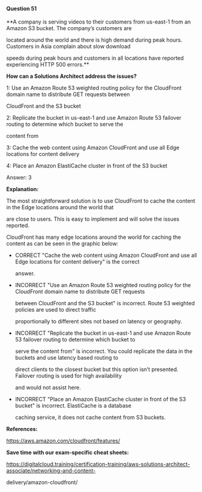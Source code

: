 #### Question  51


**A company is serving videos to their customers from us-east-1 from an Amazon S3 bucket. The company’s customers are

located around the world and there is high demand during peak hours. Customers in Asia complain about slow download

speeds during peak hours and customers in all locations have reported experiencing HTTP 500 errors.**


**How can a Solutions Architect address the issues?**


1: Use an Amazon Route 53 weighted routing policy for the CloudFront domain name to distribute GET requests between

CloudFront and the S3 bucket


2: Replicate the bucket in us-east-1 and use Amazon Route 53 failover routing to determine which bucket to serve the

content from


3: Cache the web content using Amazon CloudFront and use all Edge locations for content delivery


4: Place an Amazon ElastiCache cluster in front of the S3 bucket


Answer: 3


**Explanation:**


The most straightforward solution is to use CloudFront to cache the content in the Edge locations around the world that

are close to users. This is easy to implement and will solve the issues reported.


CloudFront has many edge locations around the world for caching the content as can be seen in the graphic below:


- CORRECT "Cache the web content using Amazon CloudFront and use all Edge locations for content delivery" is the correct

  answer.


- INCORRECT "Use an Amazon Route 53 weighted routing policy for the CloudFront domain name to distribute GET requests

  between CloudFront and the S3 bucket" is incorrect. Route 53 weighted policies are used to direct traffic

  proportionally to different sites not based on latency or geography.


- INCORRECT "Replicate the bucket in us-east-1 and use Amazon Route 53 failover routing to determine which bucket to

  serve the content from" is incorrect. You could replicate the data in the buckets and use latency based routing to

  direct clients to the closest bucket but this option isn’t presented. Failover routing is used for high availability

  and would not assist here.


- INCORRECT "Place an Amazon ElastiCache cluster in front of the S3 bucket" is incorrect. ElastiCache is a database

  caching service, it does not cache content from S3 buckets.


**References:**


https://aws.amazon.com/cloudfront/features/


**Save time with our exam-specific cheat sheets:**


https://digitalcloud.training/certification-training/aws-solutions-architect-associate/networking-and-content-

delivery/amazon-cloudfront/

